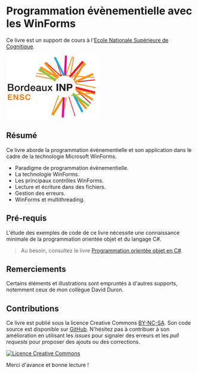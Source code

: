 # Programmation évènementielle avec les WinForms

Ce livre est un support de cours à l'[Ecole Nationale Supérieure de Cognitique](http://www.ensc.fr).

![](images/ensc-logo.png)

## Résumé

Ce livre aborde la programmation évènementielle et son application dans le cadre de la technologie Microsoft WinForms.

* Paradigme de programmation évènementielle.
* La technologie WinForms.
* Les principaux contrôles WinForms.
* Lecture et écriture dans des fichiers.
* Gestion des erreurs.
* WinForms et multithreading.

## Pré-requis

L'étude des exemples de code de ce livre nécessite une connaissance minimale de la programmation orientée objet et du langage C#.

> Au besoin, consultez le livre [Programmation orientée objet en C#](https://bpesquet.gitbooks.io/programmation-orientee-objet-csharp/content/).

## Remerciements

Certains éléments et illustrations sont empruntés à d'autres supports, notemment ceux de mon collègue David Duron.

## Contributions

Ce livre est publié sous la licence Creative Commons [BY-NC-SA](http://creativecommons.org/licenses/by-nc-sa/4.0/). Son code source est disponible sur [GitHub](https://github.com/bpesquet/prog-evt-winforms). N'hésitez pas à contribuer à son amélioration en utilisant les *issues* pour signaler des erreurs et les *pull requests* pour proposer des ajouts ou des corrections.

<a rel="license" href="http://creativecommons.org/licenses/by-nc-sa/4.0/"><img alt="Licence Creative Commons" style="border-width:0" src="https://i.creativecommons.org/l/by-nc-sa/4.0/88x31.png" /></a>

Merci d'avance et bonne lecture !
